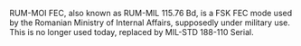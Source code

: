 RUM-MOI FEC, also known as RUM-MIL 115.76 Bd, is a FSK FEC mode used by the Romanian Ministry of Internal Affairs, supposedly under military use. This is no longer used today, replaced by MIL-STD 188-110 Serial.